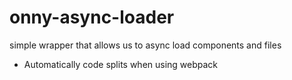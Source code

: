 # onny-async-loader

simple wrapper that allows us to async load components and files

* Automatically code splits when using webpack